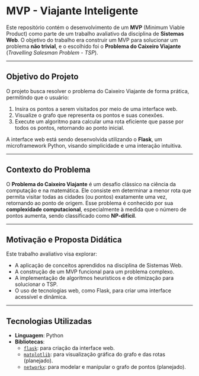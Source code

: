 # MVP - Viajante Inteligente  

Este repositório contém o desenvolvimento de um **MVP** (Minimum Viable Product) como parte de um trabalho avaliativo da disciplina de **Sistemas Web**. O objetivo do trabalho era construir um MVP para solucionar um problema **não trivial**, e o escolhido foi o **Problema do Caixeiro Viajante** (*Travelling Salesman Problem - TSP*).  

---

## **Objetivo do Projeto**  

O projeto busca resolver o problema do Caixeiro Viajante de forma prática, permitindo que o usuário:  
1. Insira os pontos a serem visitados por meio de uma interface web.  
2. Visualize o grafo que representa os pontos e suas conexões.  
3. Execute um algoritmo para calcular uma rota eficiente que passe por todos os pontos, retornando ao ponto inicial.  

A interface web está sendo desenvolvida utilizando o **Flask**, um microframework Python, visando simplicidade e uma interação intuitiva.  

---

## **Contexto do Problema**  

O **Problema do Caixeiro Viajante** é um desafio clássico na ciência da computação e na matemática. Ele consiste em determinar a menor rota que permita visitar todas as cidades (ou pontos) exatamente uma vez, retornando ao ponto de origem. Esse problema é conhecido por sua **complexidade computacional**, especialmente à medida que o número de pontos aumenta, sendo classificado como **NP-difícil**.  

---

## **Motivação e Proposta Didática**  

Este trabalho avaliativo visa explorar:  
- A aplicação de conceitos aprendidos na disciplina de Sistemas Web.  
- A construção de um MVP funcional para um problema complexo.
- A implementação de algoritmos heurísticos e de otimização para solucionar o TSP.  
- O uso de tecnologias web, como Flask, para criar uma interface acessível e dinâmica.  

---

## **Tecnologias Utilizadas**

- **Linguagem**: Python
- **Bibliotecas**:  
    - [`flask`](https://flask.palletsprojects.com/en/stable/): para criação da interface web.  
    - [`matplotlib`](https://matplotlib.org/): para visualização gráfica do grafo e das rotas (planejado).  
    - [`networkx`](https://networkx.org/): para modelar e manipular o grafo de pontos (planejado).  


